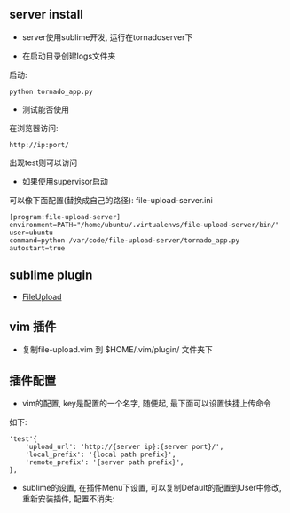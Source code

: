 ## server install

- server使用sublime开发, 运行在tornadoserver下

- 在启动目录创建logs文件夹

启动:

    python tornado_app.py

- 测试能否使用

在浏览器访问:

    http://ip:port/

出现test则可以访问

- 如果使用supervisor启动

可以像下面配置(替换成自己的路径): file-upload-server.ini

    [program:file-upload-server]
    environment=PATH="/home/ubuntu/.virtualenvs/file-upload-server/bin/"
    user=ubuntu
    command=python /var/code/file-upload-server/tornado_app.py
    autostart=true

## sublime plugin

- [FileUpload](https://github.com/wasw100/FileUpload)

## vim 插件

- 复制file-upload.vim 到 $HOME/.vim/plugin/ 文件夹下


## 插件配置

- vim的配置, key是配置的一个名字, 随便起, 最下面可以设置快捷上传命令

如下:

    'test'{
        'upload_url': 'http://{server ip}:{server port}/',
        'local_prefix': '{local path prefix}',
        'remote_prefix': '{server path prefix}',
    },

- sublime的设置, 在插件Menu下设置, 可以复制Default的配置到User中修改, 重新安装插件, 配置不消失:




